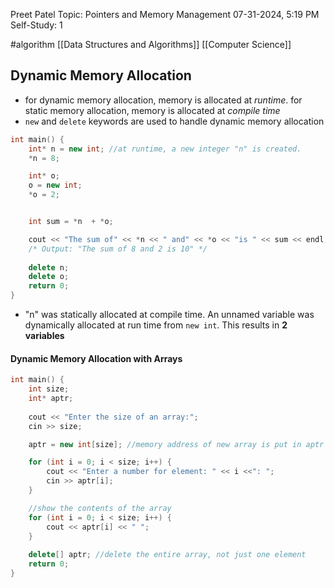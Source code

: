 Preet Patel
Topic: Pointers and Memory Management 
07-31-2024, 5:19 PM
Self-Study: 1

#algorithm 
[[Data Structures and Algorithms]]
[[Computer Science]]

## Dynamic Memory Allocation
- for dynamic memory allocation, memory is allocated at *runtime*. for static memory allocation, memory is allocated at *compile time*
- `new` and `delete` keywords are used to handle dynamic memory allocation
```c++
int main() {
	int* n = new int; //at runtime, a new integer "n" is created.
	*n = 8;

	int* o;
	o = new int;
	*o = 2;


	int sum = *n  + *o;

	cout << "The sum of" << *n << " and" << *o << "is " << sum << endl;
	/* Output: "The sum of 8 and 2 is 10" */
	
	delete n;
	delete o;
	return 0;
}
```
- "n" was statically allocated at compile time. An unnamed variable was dynamically allocated at run time from `new int`. This results in **2 variables**

#### Dynamic Memory Allocation with Arrays
``` c++
int main() {
	int size;
	int* aptr;
	
	cout << "Enter the size of an array:";
	cin >> size;

	aptr = new int[size]; //memory address of new array is put in aptr

	for (int i = 0; i < size; i++) {
		cout << "Enter a number for element: " << i <<": ";
		cin >> aptr[i];
	}

	//show the contents of the array
	for (int i = 0; i < size; i++) {
		cout << aptr[i] << " ";
	}
	
	delete[] aptr; //delete the entire array, not just one element
	return 0;
}
```